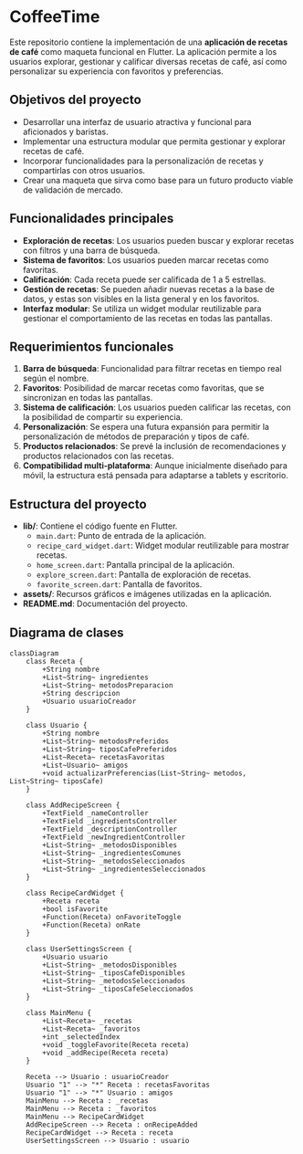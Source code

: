 # CoffeeTime 

Este repositorio contiene la implementación de una **aplicación de recetas de café** como maqueta funcional en Flutter. La aplicación permite a los usuarios explorar, gestionar y calificar diversas recetas de café, así como personalizar su experiencia con favoritos y preferencias.

## Objetivos del proyecto
- Desarrollar una interfaz de usuario atractiva y funcional para aficionados y baristas.
- Implementar una estructura modular que permita gestionar y explorar recetas de café.
- Incorporar funcionalidades para la personalización de recetas y compartirlas con otros usuarios.
- Crear una maqueta que sirva como base para un futuro producto viable de validación de mercado.

## Funcionalidades principales
- **Exploración de recetas**: Los usuarios pueden buscar y explorar recetas con filtros y una barra de búsqueda.
- **Sistema de favoritos**: Los usuarios pueden marcar recetas como favoritas.
- **Calificación**: Cada receta puede ser calificada de 1 a 5 estrellas.
- **Gestión de recetas**: Se pueden añadir nuevas recetas a la base de datos, y estas son visibles en la lista general y en los favoritos.
- **Interfaz modular**: Se utiliza un widget modular reutilizable para gestionar el comportamiento de las recetas en todas las pantallas.

## Requerimientos funcionales
1. **Barra de búsqueda**: Funcionalidad para filtrar recetas en tiempo real según el nombre.
2. **Favoritos**: Posibilidad de marcar recetas como favoritas, que se sincronizan en todas las pantallas.
3. **Sistema de calificación**: Los usuarios pueden calificar las recetas, con la posibilidad de compartir su experiencia.
4. **Personalización**: Se espera una futura expansión para permitir la personalización de métodos de preparación y tipos de café.
5. **Productos relacionados**: Se prevé la inclusión de recomendaciones y productos relacionados con las recetas.
6. **Compatibilidad multi-plataforma**: Aunque inicialmente diseñado para móvil, la estructura está pensada para adaptarse a tablets y escritorio.

## Estructura del proyecto
- **lib/**: Contiene el código fuente en Flutter.
    - `main.dart`: Punto de entrada de la aplicación.
    - `recipe_card_widget.dart`: Widget modular reutilizable para mostrar recetas.
    - `home_screen.dart`: Pantalla principal de la aplicación.
    - `explore_screen.dart`: Pantalla de exploración de recetas.
    - `favorite_screen.dart`: Pantalla de favoritos.
- **assets/**: Recursos gráficos e imágenes utilizadas en la aplicación.
- **README.md**: Documentación del proyecto.

## Diagrama de clases
```mermaid
classDiagram
    class Receta {
        +String nombre
        +List~String~ ingredientes
        +List~String~ metodosPreparacion
        +String descripcion
        +Usuario usuarioCreador
    }
    
    class Usuario {
        +String nombre
        +List~String~ metodosPreferidos
        +List~String~ tiposCafePreferidos
        +List~Receta~ recetasFavoritas
        +List~Usuario~ amigos
        +void actualizarPreferencias(List~String~ metodos, List~String~ tiposCafe)
    }

    class AddRecipeScreen {
        +TextField _nameController
        +TextField _ingredientsController
        +TextField _descriptionController
        +TextField _newIngredientController
        +List~String~ _metodosDisponibles
        +List~String~ _ingredientesComunes
        +List~String~ _metodosSeleccionados
        +List~String~ _ingredientesSeleccionados
    }

    class RecipeCardWidget {
        +Receta receta
        +bool isFavorite
        +Function(Receta) onFavoriteToggle
        +Function(Receta) onRate
    }
    
    class UserSettingsScreen {
        +Usuario usuario
        +List~String~ _metodosDisponibles
        +List~String~ _tiposCafeDisponibles
        +List~String~ _metodosSeleccionados
        +List~String~ _tiposCafeSeleccionados
    }

    class MainMenu {
        +List~Receta~ _recetas
        +List~Receta~ _favoritos
        +int _selectedIndex
        +void _toggleFavorite(Receta receta)
        +void _addRecipe(Receta receta)
    }

    Receta --> Usuario : usuarioCreador
    Usuario "1" --> "*" Receta : recetasFavoritas
    Usuario "1" --> "*" Usuario : amigos
    MainMenu --> Receta : _recetas
    MainMenu --> Receta : _favoritos
    MainMenu --> RecipeCardWidget
    AddRecipeScreen --> Receta : onRecipeAdded
    RecipeCardWidget --> Receta : receta
    UserSettingsScreen --> Usuario : usuario
